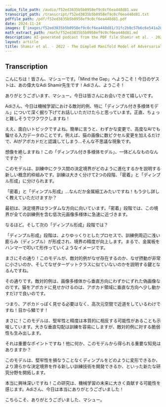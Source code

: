 ```yaml
---
audio_file_path: /audio/f52ed3835b5b0958ef9c0cf6ea448d81.wav
transcript_path: /transcript/f52ed3835b5b0958ef9c0cf6ea448d81.txt
pdffile_path: /pdf/f52ed3835b5b0958ef9c0cf6ea448d81.pdf
date: 2024-11-24
images: ['images/f52ed3835b5b0958ef9c0cf6ea448d81/31fc2b0c57b6c6e541a28f088d7eceaeba5ab35e9e9c115c5793f1c53cbd0840.jpg', 'images/f52ed3835b5b0958ef9c0cf6ea448d81/1e09f4b7bf098082217f2884fa0de5fea94e67ae421ab4553a1653140f8fbfb4.jpg', 'images/f52ed3835b5b0958ef9c0cf6ea448d81/dd34b22e0572d51b0c305dc833eaabcee4193b60925a07e78938d3ee141f405c.jpg', 'images/f52ed3835b5b0958ef9c0cf6ea448d81/8ac5ca02ae92a69aa4be51a839adbb67d707ecbcf32aaf75a3277589c24651c7.jpg', 'images/f52ed3835b5b0958ef9c0cf6ea448d81/7e6ea5226ab251f861c8b2b1dd439328b5db9933617d7229d0a5792f364031e4.jpg', 'images/f52ed3835b5b0958ef9c0cf6ea448d81/d7a20c280bee846514496f680b7d43e221cc1a1086720cd6b75a39317b9b5e6f.jpg', 'images/f52ed3835b5b0958ef9c0cf6ea448d81/a1cdc2e7278951cda65bc50ef24e46bbd10307fca8cf43c76c9a70e6bae506c8.jpg', 'images/f52ed3835b5b0958ef9c0cf6ea448d81/20748ca57efca59cc11ea991a2c2964e6baea738751148a37c4198306dd18f52.jpg', 'images/f52ed3835b5b0958ef9c0cf6ea448d81/310819adedcf6417f7d84884036085f7b85adb64e85ea435da9e440d145564f7.jpg', 'images/f52ed3835b5b0958ef9c0cf6ea448d81/b592e9f33f065a440e2df33c6f32f401960172f9bfd54fe4a44dd6f68aed72f8.jpg', 'images/f52ed3835b5b0958ef9c0cf6ea448d81/7f9b96a2d4748d2561760dcc9e83483c1df74995644a3651be0cd700c3a55f27.jpg', 'images/f52ed3835b5b0958ef9c0cf6ea448d81/ec43ac074e9baea3aaab32f52af6e04c8e74daeaa005bdd5574c06b8aca0a59c.jpg', 'images/f52ed3835b5b0958ef9c0cf6ea448d81/e7b78c87382573ac710e598cb0f91229ff2406fd1e82e83cf73972786d7e6f91.jpg', 'images/f52ed3835b5b0958ef9c0cf6ea448d81/ebb7862deab14da18c11f4f60f72a97b0adc7903733d8dfaba95613e5ef24d5c.jpg', 'images/f52ed3835b5b0958ef9c0cf6ea448d81/cf03c96f2d5365d40d5cf6a6c43ee09579e7c7d51bd86ee78306175bbbe2b56a.jpg', 'images/f52ed3835b5b0958ef9c0cf6ea448d81/0af5ffda85f1979c74020ef81c69bb1c3fb361844f66f9f6b5f9876cbf559611.jpg', 'images/f52ed3835b5b0958ef9c0cf6ea448d81/9a94b82a94414f07c217efc28dd0ddcd4d5f8656db64f289a778f2332c4e4181.jpg', 'images/f52ed3835b5b0958ef9c0cf6ea448d81/69ecf585f54d8ffbeaa1e7b2c7b751724590f05a2306a6699ec104c85845ad79.jpg', 'images/f52ed3835b5b0958ef9c0cf6ea448d81/c4fcc628c4979330a45ff6767adadcbab5f23f6c113de665252e0cbdbbc3fba4.jpg', 'images/f52ed3835b5b0958ef9c0cf6ea448d81/ed6315dfa2e1b8c714db0aac4992a7a3d530943253760846bbbf21afb1538419.jpg', 'images/f52ed3835b5b0958ef9c0cf6ea448d81/2884060921cba9da074759d344dfd90ccd487515b34eb1b2e93e6ec8664e63ed.jpg', 'images/f52ed3835b5b0958ef9c0cf6ea448d81/9966a5b5f6f994901287adf1d23d156f74c464bace6ce4947628953afd14ada7.jpg', 'images/f52ed3835b5b0958ef9c0cf6ea448d81/da380ce323fcfb5ee22320dc9296be04f4f2b08596dfbf7501711798d573577c.jpg', 'images/f52ed3835b5b0958ef9c0cf6ea448d81/c25349d882d4ad095930b600a78055d9c71b8b448c2ae07b97747c7c0cfc3c46.jpg', 'images/f52ed3835b5b0958ef9c0cf6ea448d81/6cee572793c79349b06a94c4f35a5d6b4d157dfdbb100f27b5e10be136edf807.jpg', 'images/f52ed3835b5b0958ef9c0cf6ea448d81/7cca61e37753e0b14c2fb783054171fdd70759b8f0a17c77f2e9e20bb417eb0c.jpg', 'images/f52ed3835b5b0958ef9c0cf6ea448d81/58a77c5d1f30e908627838b57856badd17e591916747d11bfe2df7f6ae59f264.jpg', 'images/f52ed3835b5b0958ef9c0cf6ea448d81/e38ec69bb7c22700800897fe46cf95595c715e583e3b0bbb8bf2b17b01b734ba.jpg', 'images/f52ed3835b5b0958ef9c0cf6ea448d81/ed99dd040162043d7acce413a09f095e211e81a451e33ccf2cce893cfb000a06.jpg', 'images/f52ed3835b5b0958ef9c0cf6ea448d81/10afa7dad4aada7ccd1f2b5840de219c050da00c0831f4decdcde6100cd79c27.jpg', 'images/f52ed3835b5b0958ef9c0cf6ea448d81/c802967929df505a3123dd5ca112013a325edd699d21b9d32d32f7295fd20695.jpg', 'images/f52ed3835b5b0958ef9c0cf6ea448d81/9fcc348ff083c4337761e039c4f760c36eb338418e06420f91a9ce8bcf2e350a.jpg']
math_extract_path: /math/f52ed3835b5b0958ef9c0cf6ea448d81.md
description: AI-generated podcast from the PDF file Shamir et al. - 2022 - The Dimpled Manifold Model of Adversarial Examples_JP / f52ed3835b5b0958ef9c0cf6ea448d81
layout: article
title: Shamir et al. - 2022 - The Dimpled Manifold Model of Adversarial Examples_JP
---
```


## Transcription
こんにちは！皆さん、マシューです。「Mind the Gap」へようこそ！今日のゲストは、あの偉大なAdi Shamir先生です！Adiさん、ようこそ！

ありがとうございます、マシュー。今日は皆さんにお会いできて嬉しいです。

Adiさん、今日は機械学習における敵対的例、特に「ディンプル付き多様体モデル」について深く掘り下げてお話しいただけたらと思っています。正直、ちょっと難しそうでワクワクしますね！

ええ、面白いトピックですよね。簡単に言うと、わずかな変更で、高度なAIでも騙せる入力データのことです。例えば、猫の画像に数ピクセル変更を加えるだけで、AIがアボカドだと認識してしまう…そんな不思議な現象です。

想像を絶しますね！この「ディンプル付き多様体モデル」、一体どんなものなんですか？

このモデルは、訓練中にクラス間の決定境界がどのように進化するかを説明する新しい概念的枠組みです。訓練は大きく分けて2つの段階、「密着」と「ディンプル形成」に分けられます。

「密着」と「ディンプル形成」…なんだか金属細工みたいですね！もう少し詳しく教えていただけますか？

最初は、決定境界はランダムな方向に向いています。「密着」段階では、この境界が全ての訓練例を含む低次元画像多様体に急速に近づきます。

なるほど。そして次の「ディンプル形成」段階では？

「ディンプル形成」段階は、よりゆっくりとしたプロセスで、訓練例周辺に浅い膨らみ（ディンプル）が形成され、境界の精度が向上します。まるで、金属板をハンマーで叩いて形作っていくようなイメージです。

まさにその通り！このモデルが、敵対的例がなぜ存在するのか、なぜ摂動が非常に小さいのか、そしてなぜターゲットクラスに似ていないのかを説明する鍵となるんですね。

その通りです。敵対的例は、画像多様体から垂直方向にわずかにずれた偽画像なのです。猫をアボカドに見せかけるのは、アボカド領域に垂直な方向へ少し動かすだけで良いのです。

つまり、アボカドっぽく見せる必要はなく、高次元空間で近道をしているわけですね！目から鱗です！

まさに！このモデルは、堅牢性と精度は本質的に相反する可能性があることも示唆しています。大きな垂直勾配は訓練を容易にしますが、敵対的例に対する脆弱性も生み出します。

それは重要なポイントですね！他に何か、このモデルから得られる重要な知見はありますか？

このモデルは、堅牢性を損なうことなくディンプルをどのように変形できるか、より滑らかな決定境界を作る新しい訓練技術を開発できるか、といった新たな研究分野を開拓します。

本当に興味深いですね！この研究は、機械学習の未来に大きく貢献する可能性を感じます。Adiさん、今日は本当にありがとうございました！

こちらこそ、ありがとうございました、マシュー。







